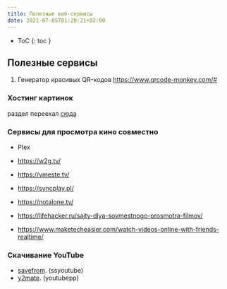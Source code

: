 ```yaml
---
title: Полезные веб-сервисы
date: 2021-07-05T01:20:21+03:00
---
```


- ToC
{: toc }

## Полезные сервисы

1. Генератор красивых QR-кодов <https://www.qrcode-monkey.com/#>


### Хостинг картинок
раздел переехал [сюда](../coding/hosting.md)


### Сервисы для просмотра кино совместно
- Plex
- <https://w2g.tv/>
- <https://vmeste.tv/>
- <https://syncplay.pl/>
- <https://notalone.tv/>

- <https://lifehacker.ru/sajty-dlya-sovmestnogo-prosmotra-filmov/>
- <https://www.maketecheasier.com/watch-videos-online-with-friends-realtime/>

### Скачивание YouTube
- [savefrom](https://ru.savefrom.net/101/). (ssyoutube)
- [y2mate](https://www.y2mate.com). (youtubepp)
